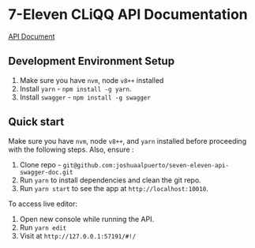 # 7-Eleven CLiQQ API Documentation
[API Document](https://swaggerhub.com/apis/Developer9/Cliqqshop/1.0.0)

## Development Environment Setup
1. Make sure you have `nvm`, node `v8++` installed
2. Install `yarn` - `npm install -g yarn`.
3. Install `swagger` - `npm install -g swagger`

## Quick start

Make sure you have `nvm`, node `v8++`, and `yarn` installed before proceeding with the following steps. Also, ensure :

1. Clone repo - `git@github.com:joshuaalpuerto/seven-eleven-api-swagger-doc.git`
2. Run `yarn` to install dependencies and clean the git repo.
3. Run `yarn start` to see the app at `http://localhost:10010`.

To access live editor:

1. Open new console while running the API.
2. Run `yarn edit`
3. Visit at `http://127.0.0.1:57191/#!/`